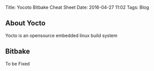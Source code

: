 Title: Yocoto Bitbake Cheat Sheet
Date: 2016-04-27 11:02
Tags: Blog 

## About Yocto
Yocto is an opensource embedded linux build system

## Bitbake
To be Fixed
